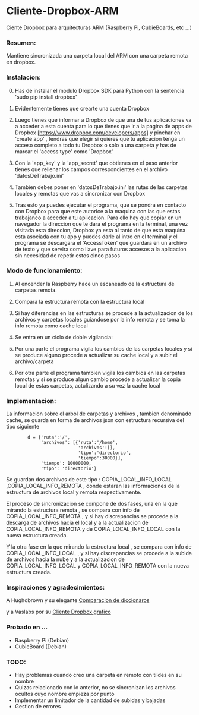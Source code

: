 Cliente-Dropbox-ARM
===================

Ciente Dropbox para arquitecturas ARM (Raspberry Pi, CubieBoards, etc ...)

### Resumen:

Mantiene sincronizada una carpeta local del ARM  con una carpeta remota
en dropbox.

### Instalacion:

0. Has de instalar el modulo Dropbox SDK para Python con la sentencia
	'sudo pip install dropbox'
	
1. Evidentemente tienes que crearte una cuenta Dropbox

2. Luego tienes que informar a Dropbox de que una de tus aplicaciones
va a acceder a esta cuenta para lo que tienes que ir a 
la pagina de apps de Dropbox [https://www.dropbox.com/developers/apps] 
y pinchar en 'create app' , tendras que elegir si quieres que 
tu aplicacion tenga un acceso completo  a todo tu Dropbox o solo a una carpeta 
y has de marcar el 'access type' como 'Dropbox'

3. Con la 'app_key' y la 'app_secret' que obtienes en el paso anterior tienes que
rellenar los campos correspondientes en el archivo 'datosDeTrabajo.ini'

4. Tambien debes  poner en 'datosDeTrabajo.ini' las rutas de las carpetas
locales y remotas que vas a sincronizar con Dropbox

5. Tras esto ya puedes ejecutar el programa, que se pondra en contacto con 
Dropbox para que este autorice a la maquina con las que estas trabajanco a 
acceder a tu aplicacion. Para ello hay que copiar en un navegador la direccion
que te dara el programa en la terminal, una vez visitada esta direccion, Dropbox ya esta al tanto
de que esta maquina esta asociada con tu app y puedes darle al intro en el terminal
y el programa se descargara el 'AccessToken' que guardara en un archivo de texto 
y que servira como llave para futuros accesos a la aplicacion sin necesidad de 
repetir estos cinco pasos
 
### Modo de funcionamiento:

1. Al encender la Raspberry hace un escaneado de la estructura de carpetas remota.

2. Compara la estructura remota con la estructura local

3. Si hay diferencias en las estructuras se procede a la actualizacion de los archivos y
carpetas locales guiandose por la info remota y se toma la info remota como cache local

4. Se entra en un ciclo de doble vigilancia:

5. Por una parte el programa vigila los cambios de las carpetas locales y si se produce
alguno procede a actualizar su cache local y a subir el archivo/carpeta

6. Por otra parte el programa tambien vigila los cambios en las carpetas remotas
y si se produce algun cambio procede a actualizar la copia local de estas carpetas,
actulizando a su vez la cache local

### Implementacion:

La informacion sobre el arbol de carpetas y archivos , tambien denominado cache, 
se guarda en forma de archivos json con estructura recursiva del tipo siguiente

~~~
		d = {'ruta':'/',
			 'archivos': [{'ruta':'/home',
						   'archivos':[],
						   'tipo':'directorio',
						   'tiempo':30000}],
			 'tiempo': 10000000,
			 'tipo': 'directorio'} 
~~~

Se guardan dos archivos de este tipo : COPIA_LOCAL_INFO_LOCAL ,COPIA_LOCAL_INFO_REMOTA , donde
estaran las informaciones de la estructura de archivos local y remota respectivamente.

El proceso de sincronizacion se compone de dos fases, una en la que mirando la estructura
remota , se compara con info de COPIA_LOCAL_INFO_REMOTA , y si hay discrepancias se procede
a la descarga de archivos hacia el local y a la actualizacion de COPIA_LOCAL_INFO_REMOTA y
de COPIA_LOCAL_INFO_LOCAL con  la nueva estructura creada.

Y la otra fase en   la que mirando la estructura local , se compara con info de 
COPIA_LOCAL_INFO_LOCAL , y si hay discrepancias se procede
a la subida de archivos hacia la nube y a la actualizacion de COPIA_LOCAL_INFO_LOCAL y
COPIA_LOCAL_INFO_REMOTA con  la nueva estructura creada.

         
### Inspiraciones y agradecimientos:

A Hughdbrown y su elegante [Comparacion de diccionaros][1]

y a Vaslabs por su [Cliente Dropbox grafico][2]

[1]: https://github.com/hughdbrown/dictdiffer
[2]: http://sourceforge.net/projects/raspybox

### Probado en ...

* Raspberry Pi (Debian)
* CubieBoard  (Debian)

### TODO:

* Hay problemas cuando creo una carpeta en remoto con tildes en su nombre
* Quizas relacionado con lo anterior, no se sincronizan los archivos ocultos cuyo
nombre empieza por punto
* Implementar un limitador de la cantidad de subidas y bajadas
* Gestion de errores
